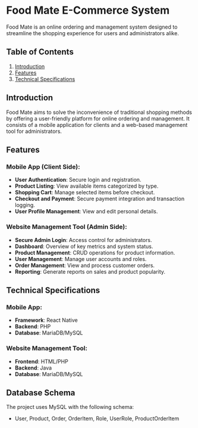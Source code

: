 # Food Mate E-Commerce System

Food Mate is an online ordering and management system designed to streamline the shopping experience for users and administrators alike.

## Table of Contents

1. [Introduction](#introduction)
2. [Features](#features)
3. [Technical Specifications](#technical-specifications)

## Introduction

Food Mate aims to solve the inconvenience of traditional shopping methods by offering a user-friendly platform for online ordering and management. It consists of a mobile application for clients and a web-based management tool for administrators.

## Features

### Mobile App (Client Side):

- **User Authentication**: Secure login and registration.
- **Product Listing**: View available items categorized by type.
- **Shopping Cart**: Manage selected items before checkout.
- **Checkout and Payment**: Secure payment integration and transaction logging.
- **User Profile Management**: View and edit personal details.

### Website Management Tool (Admin Side):

- **Secure Admin Login**: Access control for administrators.
- **Dashboard**: Overview of key metrics and system status.
- **Product Management**: CRUD operations for product information.
- **User Management**: Manage user accounts and roles.
- **Order Management**: View and process customer orders.
- **Reporting**: Generate reports on sales and product popularity.

## Technical Specifications

### Mobile App:

- **Framework**: React Native
- **Backend**: PHP
- **Database**: MariaDB/MySQL

### Website Management Tool:

- **Frontend**: HTML/PHP
- **Backend**: Java
- **Database**: MariaDB/MySQL

## Database Schema

The project uses MySQL with the following schema:

- User, Product, Order, OrderItem, Role, UserRole, ProductOrderItem

